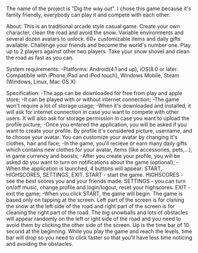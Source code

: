 The name of the project is "Dig the way out". I chose this game because it's family friendly, everybody can play it and compete with each other. 


About:
  This is an traditional arcade style casual game. Create your own character, clean the road and avoid the snow. Variable environments and several dozen avatars to unlock. 60+ customizable items and daily gifts available. Challenge your friends and become the world's number one. Play up to 2 players against other two players. Take your snow shovel and clean the road as fast as you can.

System requirements:
  -Platforms: Android(4.1 and up), iOS(8.0 or later. Compatibile with iPhone,iPad and iPod touch), Windows Mobile, Steam (Windows, Linux, Mac OS X)

Specification:
   -The app can be downloaded for free from play and apple store;
   -It can be played with or without internet connection;
   -The game won't require a lot of storage usage;
   -When it's downloaded and installed, it will ask for internet connection in case you want to compete with other users. It will also ask for storage permission in case you want to upload the profile picture;
   -Once you entered the application, you will be asked if you want to create your profile. By profile it's considered picture, username, and to choose your avatar. You can customize your avatar by changing it's clothes, hair and face;
   -In the game, you'll recieve or earn many daily gifts which contains new clothes for your avatar, items (like accessories, pets,...), in game currency and boosts;
   -After you create your profile, you will be asked do you want to turn on notifications about the game (optional);
   -When the application is launched, 4 buttons will appear: START, HIGHSCORES, SETTINGS, EXIT. START - start the game. HIGHSCORES - see the best scores you and your friends made. SETTINGS - you can turn on/off music, change profile and login/logout, reset your highscores. EXIT - exit the game;
   -When you click START, the game will begin. The game is based only on tapping at the screen. Left part of the screen is for claning the snow at the left side of the road and right part of the screen is for cleaning the right part of the road. The big snowballs and lots of obstacles will appear randomly on the left or ight side of the road and you need to avoid them by clicking the other side of the screen. Up is the time bar of 10 second at the beginning. While you play the game and reach the levels, time bar will drop so you need to click faster so that you'll have less time noticing and avoiding the obstacles.
